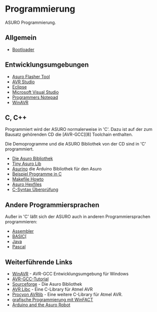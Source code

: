 # Programmierung

ASURO Programmierung. 

## Allgemein

*   [Bootloader](bootloader) 

## Entwicklungsumgebungen

*   [Asuro Flasher Tool](asuro-flashertool) 
*   [AVR Studio](avr-studio) 
*   [Eclipse](eclipse)
*   [Microsoft Visual Studio](microsoft-visualstudio)
*   [Programmers Notepad](programmers-notepad)
*   [WinAVR](winavr)

## C, C++

Programmiert wird der ASURO normalerweise in 'C'. Dazu ist auf der zum Bausatz gehörenden CD die [AVR-GCC][8] Toolchain enthalten. 

Die Demoprogramme und die ASURO Bibliothek von der CD sind in 'C' programmiert. 

*   [Die Asuro Bibliothek](bibliothek) 
*   [Tiny Asuro Lib](tiny-asurolib) 
*   [Asurino](asurino) die Arduino Bibliothek für den Asuro 
*   [Beispiel Programme in C](beispiel-programme-c)
*   [Makefile Howto](makefile-howto) 
*   [Asuro Hexfiles](hexfiles) 
*   [C-Syntax Überprüfung](c-syntaxcheck)

## Andere Programmiersprachen

Außer in 'C' läßt sich der ASURO auch in anderen Programmiersprachen programmieren: 

*   [Assembler](assembler)
*   [BASIC](basic)[ 
*   [Java](java) 
*   [Pascal](pascal) 

## Weiterführende Links

*   [WinAVR](http://sourceforge.net/projects/winavr/) - AVR-GCC Entwicklungsumgebung für Windows 
*   [AVR-GCC-Tutorial](http://www.mikrocontroller.net/articles/AVR-GCC-Tutorial) 
*   [Sourceforge](http://sourceforge.net/projects/asuro) - Die Asuro Bibliothek 
*   [AVR Libc](http://http://www.nongnu.org/avr-libc/) - Eine C-Library für Atmel AVR 
*   [Procyon AVRlib](http://hubbard.engr.scu.edu/embedded/avr/avrlib/) - Eine weitere C-Library für Atmel AVR. 
*   [grafische Programmierung mit WinFACT](http://www.kahlert.com/web/robotics.php#asuroRobot) 
*   [Arduino and the Asuro Robot](http://www.arduino.cc/playground/Learning/Asuro)

